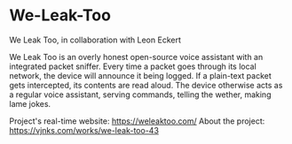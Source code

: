 # We-Leak-Too
We Leak Too, in collaboration with Leon Eckert

We Leak Too is an overly honest open-source voice assistant with an integrated packet sniffer. Every time a packet goes through its local network, the device will announce it being logged. If a plain-text packet gets intercepted, its contents are read aloud. The device otherwise acts as a regular voice assistant, serving commands, telling the wether, making lame jokes. 

Project's real-time website: https://weleaktoo.com/
About the project: https://vjnks.com/works/we-leak-too-43
